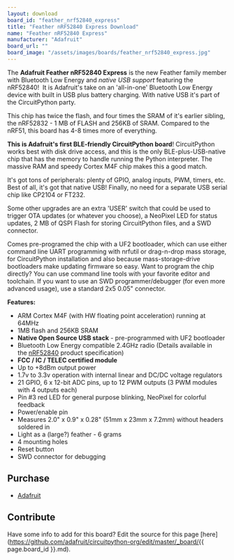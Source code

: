 ```yaml
---
layout: download
board_id: "feather_nrf52840_express"
title: "Feather nRF52840 Express Download"
name: "Feather nRF52840 Express"
manufacturer: "Adafruit"
board_url: ""
board_image: "/assets/images/boards/feather_nrf52840_express.jpg"
---
```


The **Adafruit Feather nRF52840 Express** is the new Feather family member with Bluetooth Low Energy and _native USB support_ featuring the nRF52840!  It is Adafruit's take on an 'all-in-one' Bluetooth Low Energy device with built in USB plus battery charging. With native USB it's part of the CircuitPython party.

This chip has twice the flash, and four times the SRAM of it's earlier sibling, the nRF52832 - 1 MB of FLASH and 256KB of SRAM. Compared to the nRF51, this board has 4-8 times more of everything.

**This is Adafruit's first BLE-friendly CircuitPython board**! CircuitPython works best with disk drive access, and this is the only BLE-plus-USB-native chip that has the memory to handle running the Python interpreter. The massive RAM and speedy Cortex M4F chip makes this a good match.

It's got tons of peripherals: plenty of GPIO, analog inputs, PWM, timers, etc. Best of all, it's got that native USB! Finally, no need for a separate USB serial chip like CP2104 or FT232.

Some other upgrades are an extra 'USER' switch that could be used to trigger OTA updates (or whatever you choose), a NeoPixel LED for status updates, 2 MB of QSPI Flash for storing CircuitPython files, and a SWD connector.

Comes pre-programed the chip with a UF2 bootloader, which can use either command line UART programming with nrfutil or drag-n-drop mass storage, for CircuitPython installation and also because mass-storage-drive bootloaders make updating firmware so easy. Want to program the chip directly? You can use command line tools with your favorite editor and toolchain. If you want to use an SWD programmer/debugger (for even more advanced usage), use a standard 2x5 0.05" connector.

**Features:**

*   ARM Cortex M4F (with HW floating point acceleration) running at 64MHz
*   1MB flash and 256KB SRAM
*   **Native Open Source USB stack** - pre-programmed with UF2 bootloader
*   Bluetooth Low Energy compatible 2.4GHz radio (Details available in the [nRF52840](https://www.nordicsemi.com/Products/Low-power-short-range-wireless/nRF52840) product specification)
*   **FCC / IC / TELEC certified module**
*   Up to +8dBm output power
*   1.7v to 3.3v operation with internal linear and DC/DC voltage regulators
*   21 GPIO, 6 x 12-bit ADC pins, up to 12 PWM outputs (3 PWM modules with 4 outputs each)
*   Pin #3 red LED for general purpose blinking, NeoPixel for colorful feedback
*   Power/enable pin
*   Measures 2.0" x 0.9" x 0.28" (51mm x 23mm x 7.2mm) without headers soldered in
*   Light as a (large?) feather - 6 grams
*   4 mounting holes
*   Reset button
*   SWD connector for debugging

## Purchase
* [Adafruit](https://www.adafruit.com/product/4062)

## Contribute

Have some info to add for this board? Edit the source for this page [here](https://github.com/adafruit/circuitpython-org/edit/master/_board/{{ page.board_id }}.md).
